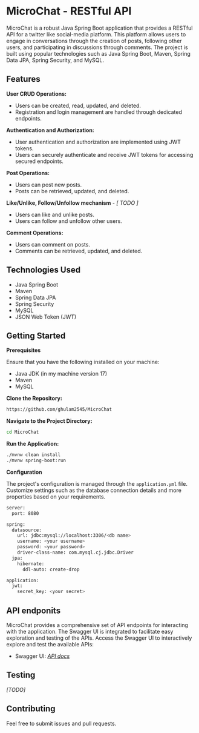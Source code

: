 # MicroChat - RESTful API

MicroChat is a robust Java Spring Boot application that provides a RESTful API for a twitter like social-media platform. This platform allows users to engage in conversations through the creation of posts, following other users, and participating in discussions through comments. The project is built using popular technologies such as Java Spring Boot, Maven, Spring Data JPA, Spring Security, and MySQL.
<br>

## Features
**User CRUD Operations:**

- Users can be created, read, updated, and deleted.
- Registration and login management are handled through dedicated endpoints.

**Authentication and Authorization:**

- User authentication and authorization are implemented using JWT tokens.
- Users can securely authenticate and receive JWT tokens for accessing secured endpoints.

**Post Operations:**

- Users can post new posts.
- Posts can be retrieved, updated, and deleted.

**Like/Unlike, Follow/Unfollow mechanism** - *[ TODO ]*

- Users can like and unlike posts.
- Users can follow and unfollow other users.

**Comment Operations:**

- Users can comment on posts.
- Comments can be retrieved, updated, and deleted.

## Technologies Used
- Java Spring Boot
- Maven
- Spring Data JPA
- Spring Security
- MySQL
- JSON Web Token (JWT)

## Getting Started
**Prerequisites**

Ensure that you have the following installed on your machine:

- Java JDK (in my machine version 17)
- Maven
- MySQL

**Clone the Repository:**

```bash
https://github.com/ghulam2545/MicroChat
```

**Navigate to the Project Directory:**

```bash
cd MicroChat
```

**Run the Application:**

```bash
./mvnw clean install
./mvnw spring-boot:run
```

**Configuration**

The project's configuration is managed through the `application.yml` file. Customize settings such as the database connection details and more properties based on your requirements.
```bash
server:
  port: 8080

spring:
  datasource:
    url: jdbc:mysql://localhost:3306/<db name>
    username: <your username>
    password: <your password>
    driver-class-name: com.mysql.cj.jdbc.Driver
  jpa:
    hibernate:
      ddl-auto: create-drop

application:
  jwt:
    secret_key: <your secret>
```

## API endponits

MicroChat provides a comprehensive set of API endpoints for interacting with the application. The Swagger UI is integrated to facilitate easy exploration and testing of the APIs.
Access the Swagger UI to interactively explore and test the available APIs:
- Swagger UI: *[API docs](http://localhost:8080/swagger-ui/index.html)*

## Testing

*[TODO]*

## Contributing

Feel free to submit issues and pull requests.

